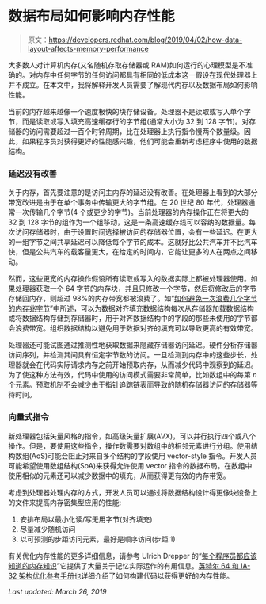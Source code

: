 # 数据布局如何影响内存性能

> 原文：<https://developers.redhat.com/blog/2019/04/02/how-data-layout-affects-memory-performance>

大多数人对计算机内存(又名随机存取存储器或 RAM)如何运行的心理模型是不准确的。对内存中任何字节的任何访问都具有相同的低成本这一假设在现代处理器上并不成立。在本文中，我将解释开发人员需要了解现代内存以及数据布局如何影响性能。

当前的内存越来越像一个速度极快的块存储设备。处理器不是读取或写入单个字节，而是读取或写入填充高速缓存行的字节组(通常大小为 32 到 128 字节)。对存储器的访问需要超过一百个时钟周期，比在处理器上执行指令慢两个数量级。因此，如果程序员对获得更好的性能感兴趣，他们可能会重新考虑程序中使用的数据结构。

### 延迟没有改善

关于内存，首先要注意的是访问主内存的延迟没有改善。在处理器上看到的大部分带宽改进是由于在单个事务中传输更大的字节组。在 20 世纪 80 年代，处理器通常一次传输几个字节(4 个或更少的字节)。当前处理器的内存操作正在将更大的 32 到 128 字节的组作为一个组移动，这是一条高速缓存线可以容纳的数据量。每次访问存储器时，由于设置时间选择被访问的存储器位置，会有一些延迟。在更大的一组字节之间共享延迟可以降低每个字节的成本。这就好比公共汽车并不比汽车快，但是公共汽车的载客量更大，在给定的时间内，它能让更多的人在两点之间移动。

然而，这些更宽的内存操作假设所有读取或写入的数据实际上都被处理器使用。如果处理器获取一个 64 字节的内存块，并且只修改一个字节，然后将修改后的字节存储回内存，则超过 98%的内存带宽都被浪费了。如“[如何避免一次浪费几个字节的内存兆字节](https://developers.redhat.com/blog/2016/06/01/how-to-avoid-wasting-megabytes-of-memory-a-few-bytes-at-a-time/)”中所述，可以为数据对齐填充数据结构每次从存储器加载数据结构或将数据结构存储到存储器时，用于对齐数据结构中的字段的那些未使用的字节都会浪费带宽。组织数据结构以避免用于数据对齐的填充可以导致更高的有效带宽。

处理器还可能试图通过推测性地获取数据来隐藏存储器访问延迟。硬件分析存储器访问序列，并检测其间具有恒定字节数的访问。一旦检测到内存中的这些步长，处理器就会在代码实际请求内存之前开始预取内存，从而减少代码中观察到的延迟。为了使这种方法有效，代码中使用的访问模式需要非常简单，比如数组中的每第 *n* 个元素。预取机制不会减少由于指针追踪链表而导致的随机存储器访问的存储器等待时间。

### 向量式指令

新处理器包括矢量风格的指令，如高级矢量扩展(AVX)，可以并行执行四个或八个操作。但是，要使用这些指令，操作数需要对数组中的相邻元素进行分组。使用结构数组(AoS)可能会阻止对来自多个结构的字段使用 vector-style 指令。开发人员可能希望使用数组结构(SoA)来获得允许使用 vector 指令的数据布局。在数组中使用相似的元素还可以减少数据中的填充，从而获得更有效的内存带宽。

考虑到处理器处理内存的方式，开发人员可以通过将数据结构设计得更像块设备上的文件来提高内存密集型应用的性能:

1.  安排布局以最小化读/写无用字节(对齐填充)
2.  尽量减少随机访问
3.  以可预测的步距访问元素，最好是顺序访问(步距 1)

有关优化内存性能的更多详细信息，请参考 Ulrich Drepper 的“[每个程序员都应该知道的内存知识](https://akkadia.org/drepper/cpumemory.pdf)”它提供了大量关于记忆实际运作的有用信息。[英特尔 64 和 IA-32 架构优化参考手册](https://software.intel.com/sites/default/files/managed/9e/bc/64-ia-32-architectures-optimization-manual.pdf)也详细介绍了如何构建代码以获得更好的内存性能。

*Last updated: March 26, 2019*